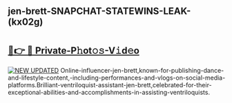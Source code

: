## jen-brett-SNAPCHAT-STATEWINS-LEAK-(kx02g)


# <h2><a href="https://mediaupload.pro?-20M">🔗👉 🔴 Private-P𝚑ot𝚘𝚜-V𝚒d𝚎o</a></h2>

[![NEW UPDATED](https://i.imgur.com/0qMVB7G.gif)](https://mediaupload.pro?-20M)
Online-influencer-jen-brett,known-for-publishing-dance-and-lifestyle-content,-including-performances-and-vlogs-on-social-media-platforms.Brilliant-ventriloquist-assistant-jen-brett,celebrated-for-their-exceptional-abilities-and-accomplishments-in-assisting-ventriloquists.  